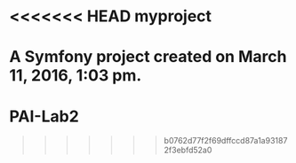 <<<<<<< HEAD
myproject
=========

A Symfony project created on March 11, 2016, 1:03 pm.
=======
# PAI-Lab2
>>>>>>> b0762d77f2f69dffccd87a1a931872f3ebfd52a0

